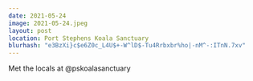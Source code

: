 ```yaml
---
date: 2021-05-24
image: 2021-05-24.jpeg
layout: post
location: Port Stephens Koala Sanctuary
blurhash: "e3BzXi}c$e6Z0c_L4U$+-W^lD$-Tu4Rrbxbr%ho|-nM^-:ITnN.7xv"
---
```


Met the locals at @pskoalasanctuary
